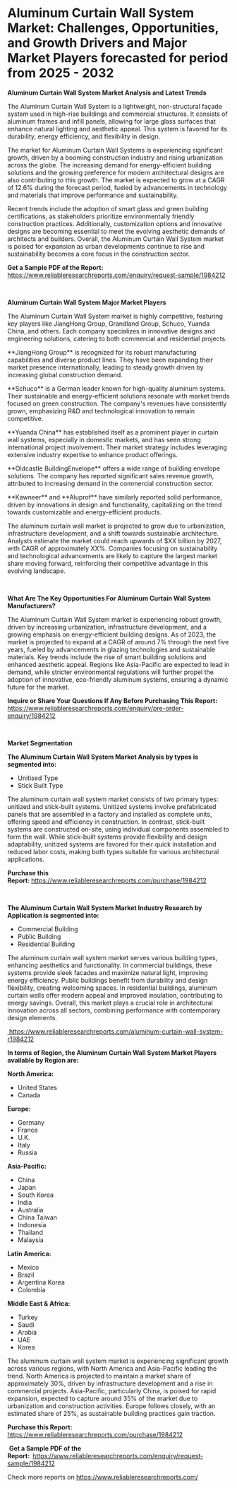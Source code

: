 <p><h1>Aluminum Curtain Wall System Market: Challenges, Opportunities, and Growth Drivers and Major Market Players forecasted for period from 2025 - 2032</h1></p><p><strong>Aluminum Curtain Wall System Market Analysis and Latest Trends</strong></p>
<p><p>The Aluminum Curtain Wall System is a lightweight, non-structural façade system used in high-rise buildings and commercial structures. It consists of aluminum frames and infill panels, allowing for large glass surfaces that enhance natural lighting and aesthetic appeal. This system is favored for its durability, energy efficiency, and flexibility in design.</p><p>The market for Aluminum Curtain Wall Systems is experiencing significant growth, driven by a booming construction industry and rising urbanization across the globe. The increasing demand for energy-efficient building solutions and the growing preference for modern architectural designs are also contributing to this growth. The market is expected to grow at a CAGR of 12.6% during the forecast period, fueled by advancements in technology and materials that improve performance and sustainability.</p><p>Recent trends include the adoption of smart glass and green building certifications, as stakeholders prioritize environmentally friendly construction practices. Additionally, customization options and innovative designs are becoming essential to meet the evolving aesthetic demands of architects and builders. Overall, the Aluminum Curtain Wall System market is poised for expansion as urban developments continue to rise and sustainability becomes a core focus in the construction sector.</p></p>
<p><strong>Get a Sample PDF of the Report:&nbsp;</strong> <a href="https://www.reliableresearchreports.com/enquiry/request-sample/1984212?utm_campaign=2251&utm_medium=2&utm_source=Github&utm_content=ia&utm_term=01042025&utm_id=aluminum-curtain-wall-system">https://www.reliableresearchreports.com/enquiry/request-sample/1984212</a></p>
<p>&nbsp;</p>
<p><strong>Aluminum Curtain Wall System Major Market Players</strong></p>
<p><p>The Aluminum Curtain Wall System market is highly competitive, featuring key players like JiangHong Group, Grandland Group, Schuco, Yuanda China, and others. Each company specializes in innovative designs and engineering solutions, catering to both commercial and residential projects.</p><p>**JiangHong Group** is recognized for its robust manufacturing capabilities and diverse product lines. They have been expanding their market presence internationally, leading to steady growth driven by increasing global construction demand.</p><p>**Schuco** is a German leader known for high-quality aluminum systems. Their sustainable and energy-efficient solutions resonate with market trends focused on green construction. The company's revenues have consistently grown, emphasizing R&D and technological innovation to remain competitive.</p><p>**Yuanda China** has established itself as a prominent player in curtain wall systems, especially in domestic markets, and has seen strong international project involvement. Their market strategy includes leveraging extensive industry expertise to enhance product offerings.</p><p>**Oldcastle BuildingEnvelope** offers a wide range of building envelope solutions. The company has reported significant sales revenue growth, attributed to increasing demand in the commercial construction sector.</p><p>**Kawneer** and **Aluprof** have similarly reported solid performance, driven by innovations in design and functionality, capitalizing on the trend towards customizable and energy-efficient products.</p><p>The aluminum curtain wall market is projected to grow due to urbanization, infrastructure development, and a shift towards sustainable architecture. Analysts estimate the market could reach upwards of $XX billion by 2027, with CAGR of approximately XX%. Companies focusing on sustainability and technological advancements are likely to capture the largest market share moving forward, reinforcing their competitive advantage in this evolving landscape.</p></p>
<p>&nbsp;</p>
<p><strong>What Are The Key Opportunities For Aluminum Curtain Wall System Manufacturers?</strong></p>
<p><p>The Aluminum Curtain Wall System market is experiencing robust growth, driven by increasing urbanization, infrastructure development, and a growing emphasis on energy-efficient building designs. As of 2023, the market is projected to expand at a CAGR of around 7% through the next five years, fueled by advancements in glazing technologies and sustainable materials. Key trends include the rise of smart building solutions and enhanced aesthetic appeal. Regions like Asia-Pacific are expected to lead in demand, while stricter environmental regulations will further propel the adoption of innovative, eco-friendly aluminum systems, ensuring a dynamic future for the market.</p></p>
<p><strong>Inquire or Share Your Questions If Any Before Purchasing This Report:</strong> <a href="https://www.reliableresearchreports.com/enquiry/pre-order-enquiry/1984212?utm_campaign=2251&utm_medium=2&utm_source=Github&utm_content=ia&utm_term=01042025&utm_id=aluminum-curtain-wall-system">https://www.reliableresearchreports.com/enquiry/pre-order-enquiry/1984212</a></p>
<p>&nbsp;</p>
<p><strong>Market Segmentation</strong></p>
<p><strong>The Aluminum Curtain Wall System Market Analysis by types is segmented into:</strong></p>
<p><ul><li>Unitised Type</li><li>Stick Built Type</li></ul></p>
<p><p>The aluminum curtain wall system market consists of two primary types: unitized and stick-built systems. Unitized systems involve prefabricated panels that are assembled in a factory and installed as complete units, offering speed and efficiency in construction. In contrast, stick-built systems are constructed on-site, using individual components assembled to form the wall. While stick-built systems provide flexibility and design adaptability, unitized systems are favored for their quick installation and reduced labor costs, making both types suitable for various architectural applications.</p></p>
<p><strong>Purchase this Report:&nbsp;</strong><a href="https://www.reliableresearchreports.com/purchase/1984212?utm_campaign=2251&utm_medium=2&utm_source=Github&utm_content=ia&utm_term=01042025&utm_id=aluminum-curtain-wall-system">https://www.reliableresearchreports.com/purchase/1984212</a></p>
<p>&nbsp;</p>
<p><strong>The Aluminum Curtain Wall System Market Industry Research by Application is segmented into:</strong></p>
<p><ul><li>Commercial Building</li><li>Public Building</li><li>Residential Building</li></ul></p>
<p><p>The aluminum curtain wall system market serves various building types, enhancing aesthetics and functionality. In commercial buildings, these systems provide sleek facades and maximize natural light, improving energy efficiency. Public buildings benefit from durability and design flexibility, creating welcoming spaces. In residential buildings, aluminum curtain walls offer modern appeal and improved insulation, contributing to energy savings. Overall, this market plays a crucial role in architectural innovation across all sectors, combining performance with contemporary design elements.</p></p>
<p><a href="https://www.reliableresearchreports.com/aluminum-curtain-wall-system-r1984212?utm_campaign=2251&utm_medium=2&utm_source=Github&utm_content=ia&utm_term=01042025&utm_id=aluminum-curtain-wall-system">&nbsp;https://www.reliableresearchreports.com/aluminum-curtain-wall-system-r1984212</a></p>
<p><strong>In terms of Region, the Aluminum Curtain Wall System Market Players available by Region are:</strong></p>
<p>
    <p> <strong> North America: </strong>
        <ul>
            <li>United States</li>
            <li>Canada</li>
        </ul>
        </p> 
    <p> <strong> Europe: </strong>
        <ul>
            <li>Germany</li>
            <li>France</li>
            <li>U.K.</li>
            <li>Italy</li>
            <li>Russia</li>
        </ul>
        </p> 
    <p> <strong> Asia-Pacific: </strong>
        <ul>
            <li>China</li>
            <li>Japan</li>
            <li>South Korea</li>
            <li>India</li>
            <li>Australia</li>
            <li>China Taiwan</li>
            <li>Indonesia</li>
            <li>Thailand</li>
            <li>Malaysia</li>
        </ul>
        </p> 
    <p> <strong> Latin America: </strong>
        <ul>
            <li>Mexico</li>
            <li>Brazil</li>
            <li>Argentina Korea</li>
            <li>Colombia</li>
        </ul>
        </p> 
    <p> <strong> Middle East & Africa: </strong>
        <ul>
            <li>Turkey</li>
            <li>Saudi</li>
            <li>Arabia</li>
            <li>UAE</li>
            <li>Korea</li>
        </ul>
    </p>
    </p>
<p><p>The aluminum curtain wall system market is experiencing significant growth across various regions, with North America and Asia-Pacific leading the trend. North America is projected to maintain a market share of approximately 30%, driven by infrastructure development and a rise in commercial projects. Asia-Pacific, particularly China, is poised for rapid expansion, expected to capture around 35% of the market due to urbanization and construction activities. Europe follows closely, with an estimated share of 25%, as sustainable building practices gain traction.</p></p>
<p><strong>Purchase this Report: </strong><a href="https://www.reliableresearchreports.com/purchase/1984212?utm_campaign=2251&utm_medium=2&utm_source=Github&utm_content=ia&utm_term=01042025&utm_id=aluminum-curtain-wall-system">https://www.reliableresearchreports.com/purchase/1984212</a></p>
<p>&nbsp;<strong>Get a Sample PDF of the Report:&nbsp;&nbsp;</strong><a href="https://www.reliableresearchreports.com/enquiry/request-sample/1984212?utm_campaign=2251&utm_medium=2&utm_source=Github&utm_content=ia&utm_term=01042025&utm_id=aluminum-curtain-wall-system">https://www.reliableresearchreports.com/enquiry/request-sample/1984212</a></p>
<p><strong></strong></p>
<p>Check more reports on <a href="https://www.reliableresearchreports.com/?utm_campaign=2251&utm_medium=2&utm_source=Github&utm_content=ia&utm_term=01042025&utm_id=aluminum-curtain-wall-system">https://www.reliableresearchreports.com/</a></p>